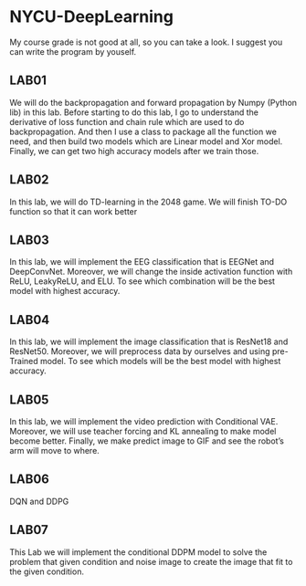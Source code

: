 # NYCU-DeepLearning
My course grade is not good at all, so you can take a look. I suggest you can write the program by youself.

## LAB01
We will do the backpropagation and forward propagation by Numpy (Python lib) in this lab. Before starting to do this lab, I go to understand the derivative of loss function and chain rule which are used to do backpropagation. And then I use a class to package all the function we need, and then build two models which are Linear model and Xor model. Finally, we can get two high accuracy models after we train those. 

## LAB02
In this lab, we will do TD-learning in the 2048 game. We will finish TO-DO function so that it can work better

## LAB03
In this lab, we will implement the EEG classification that is EEGNet and DeepConvNet. Moreover, we will change the inside activation function with ReLU, LeakyReLU, and ELU. To see which combination will be the best model with highest accuracy.

## LAB04
In this lab, we will implement the image classification that is ResNet18 and ResNet50. Moreover, we will preprocess data by ourselves and using pre-Trained model. To see which models will be the best model with highest accuracy.

## LAB05
In this lab, we will implement the video prediction with Conditional VAE. Moreover, we will use teacher forcing and KL annealing to make model become better. Finally, we make predict image to GIF and see the robot’s arm will move to where.

## LAB06
DQN and DDPG

## LAB07
This Lab we will implement the conditional DDPM model to solve the problem that given condition and noise image to create the image that fit to the given condition. 
